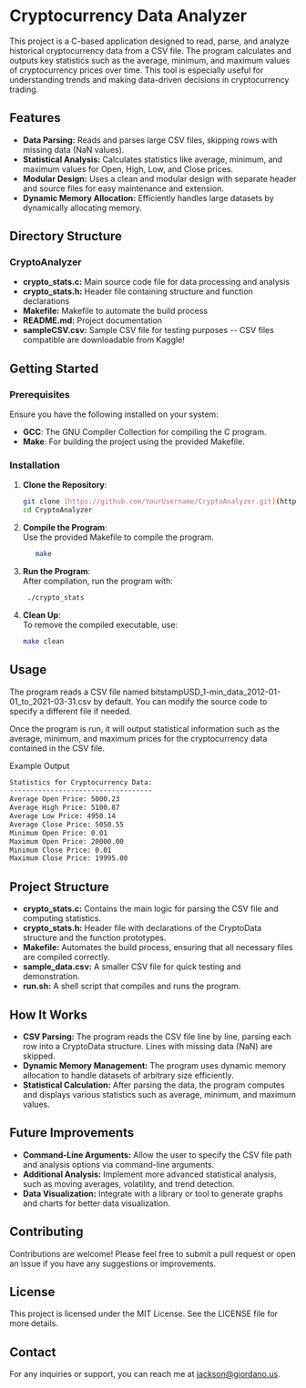 # Cryptocurrency Data Analyzer

This project is a C-based application designed to read, parse, and analyze historical cryptocurrency data from a CSV file. The program calculates and outputs key statistics such as the average, minimum, and maximum values of cryptocurrency prices over time. This tool is especially useful for understanding trends and making data-driven decisions in cryptocurrency trading.

## Features

- **Data Parsing:** Reads and parses large CSV files, skipping rows with missing data (NaN values).
- **Statistical Analysis:** Calculates statistics like average, minimum, and maximum values for Open, High, Low, and Close prices.
- **Modular Design:** Uses a clean and modular design with separate header and source files for easy maintenance and extension.
- **Dynamic Memory Allocation:** Efficiently handles large datasets by dynamically allocating memory.

## Directory Structure

### CryptoAnalyzer
- **crypto_stats.c:** Main source code file for data processing and analysis
- **crypto_stats.h:** Header file containing structure and function declarations
- **Makefile:** Makefile to automate the build process
- **README.md:** Project documentation
- **sampleCSV.csv:** Sample CSV file for testing purposes -- CSV files compatible are downloadable from Kaggle!


## Getting Started

### Prerequisites

Ensure you have the following installed on your system:

- **GCC**: The GNU Compiler Collection for compiling the C program.
- **Make**: For building the project using the provided Makefile.

### Installation

1. **Clone the Repository**:

   ```bash
   git clone [https://github.com/YourUsername/CryptoAnalyzer.git](https://github.com/jacksongio/CryptoAnalyzer.git)
   cd CryptoAnalyzer
2. **Compile the Program**:\
Use the provided Makefile to compile the program.
   ```Bash
      make

3. **Run the Program**:\
After compilation, run the program with:

   ```Bash
    ./crypto_stats
4. **Clean Up**:\
To remove the compiled executable, use:

    ```Bash
    make clean


## Usage
The program reads a CSV file named bitstampUSD_1-min_data_2012-01-01_to_2021-03-31.csv by default. You can modify the source code to specify a different file if needed.

Once the program is run, it will output statistical information such as the average, minimum, and maximum prices for the cryptocurrency data contained in the CSV file.

Example Output
  ```Bash
Statistics for Cryptocurrency Data:
-----------------------------------
Average Open Price: 5000.23
Average High Price: 5100.87
Average Low Price: 4950.14
Average Close Price: 5050.55
Minimum Open Price: 0.01
Maximum Open Price: 20000.00
Minimum Close Price: 0.01
Maximum Close Price: 19995.00
```

## Project Structure
- **crypto_stats.c:** Contains the main logic for parsing the CSV file and computing statistics.
- **crypto_stats.h:** Header file with declarations of the CryptoData structure and the function prototypes.
- **Makefile:** Automates the build process, ensuring that all necessary files are compiled correctly.
- **sample_data.csv:** A smaller CSV file for quick testing and demonstration.
- **run.sh:** A shell script that compiles and runs the program.
## How It Works
- **CSV Parsing:** The program reads the CSV file line by line, parsing each row into a CryptoData structure. Lines with missing data (NaN) are skipped.
- **Dynamic Memory Management:** The program uses dynamic memory allocation to handle datasets of arbitrary size efficiently.
- **Statistical Calculation:** After parsing the data, the program computes and displays various statistics such as average, minimum, and maximum values.
## Future Improvements
- **Command-Line Arguments:** Allow the user to specify the CSV file path and analysis options via command-line arguments.
- **Additional Analysis:** Implement more advanced statistical analysis, such as moving averages, volatility, and trend detection.
- **Data Visualization:** Integrate with a library or tool to generate graphs and charts for better data visualization.
## Contributing
Contributions are welcome! Please feel free to submit a pull request or open an issue if you have any suggestions or improvements.   

## License
This project is licensed under the MIT License. See the LICENSE file for more details.

## Contact
For any inquiries or support, you can reach me at jackson@giordano.us.   
